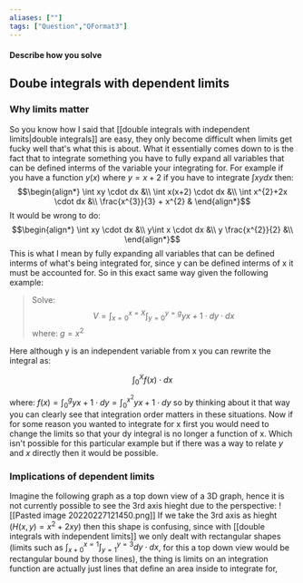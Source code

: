 ```yaml
---
aliases: [""]
tags: ["Question","QFormat3"]
---
```


#### Describe how you solve
## Doube integrals with dependent limits
### Why limits matter
So you know how I said that [[double integrals with independent limits|double integrals]] are easy, they only become difficult when limits get fucky well that's what this is about. What it essentially comes down to is the fact that to integrate something you have to fully expand all variables that can be defined interms of the variable your integrating for. For example if you have a function $y(x)$ where $y = x+2$ if you have to integrate $\int xy dx$ then:
$$\begin{align*}
\int xy \cdot dx &\\
\int x(x+2) \cdot dx &\\
\int x^{2}+2x \cdot dx &\\
\frac{x^{3}}{3} + x^{2} & 
\end{align*}$$
It would be wrong to do:
$$\begin{align*}
\int xy \cdot dx &\\
y\int x \cdot dx &\\
y \frac{x^{2}}{2} &\\
\end{align*}$$
This is what I mean by fully expanding all variables that can be defined interms of what's being integrated for, since y can be defined interms of x it must be accounted for. So in this exact same way given the following example:
> Solve:
> $$ V = \int^{x=X}_{x=0} \int^{y=g}_{y=0} yx+1 \cdot dy \cdot dx $$
> where: $g = x^{2}$

Here although y is an independent variable from x you can rewrite the integral as:

$$ \int^{X}_{0} f(x) \cdot dx $$

where: $f(x) = \int^{g}_{0} yx+1 \cdot dy= \int^{x^{2}}_{0} yx+1 \cdot dy$ so by thinking about it that way you can clearly see that integration order matters in these situations. Now if for some reason you wanted to integrate for x first you would need to change the limits so that your dy integral is no longer a function of x. Which isn't possible for this particular example but if there was a way to relate $y$ and $x$ directly then it would be possible.

### Implications of dependent limits
Imagine the following graph as a top down view of a 3D graph, hence it is not currently possible to see the 3rd axis hieght due to the perspective:
![[Pasted image 20220227121450.png]]
If we take the 3rd axis as hieght ($H(x,y) = x^{2} + 2xy$) then this shape is confusing, since with [[double integrals with independent limits]] we only dealt with rectangular shapes (limits such as $\int^{x=1}_{x+0}\int^{y=3}_{y=1}dy\cdot dx$, for this a top down view would be rectangular bound by those lines), the thing is limits on an integration function are actually just lines that define an area inside to integrate for, 